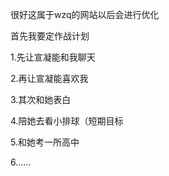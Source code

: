 
很好这属于wzq的网站以后会进行优化

首先我要定作战计划

1.先让宣凝能和我聊天

2.再让宣凝能喜欢我

3.其次和她表白

4.陪她去看小排球（短期目标

5.和她考一所高中

6......
